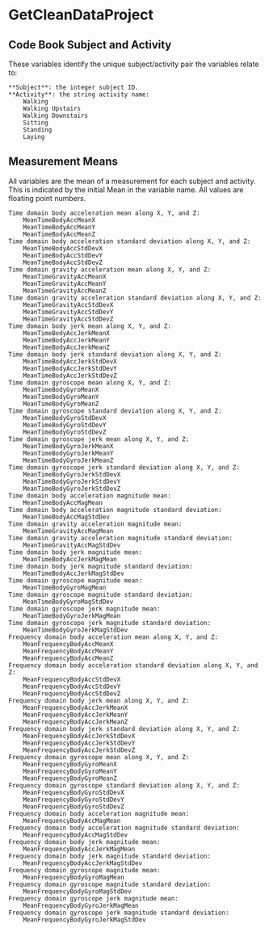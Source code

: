 # GetCleanDataProject
Code Book
Subject and Activity
---
These variables identify the unique subject/activity pair the variables relate to:

    **Subject**: the integer subject ID.
    **Activity**: the string activity name:
        Walking
        Walking Upstairs
        Walking Downstairs
        Sitting
        Standing
        Laying

Measurement Means
---
All variables are the mean of a measurement for each subject and activity. This is indicated by the initial Mean in the variable name. All values are floating point numbers.

    Time domain body acceleration mean along X, Y, and Z:
        MeanTimeBodyAccMeanX
        MeanTimeBodyAccMeanY
        MeanTimeBodyAccMeanZ
    Time domain body acceleration standard deviation along X, Y, and Z:
        MeanTimeBodyAccStdDevX
        MeanTimeBodyAccStdDevY
        MeanTimeBodyAccStdDevZ
    Time domain gravity acceleration mean along X, Y, and Z:
        MeanTimeGravityAccMeanX
        MeanTimeGravityAccMeanY
        MeanTimeGravityAccMeanZ
    Time domain gravity acceleration standard deviation along X, Y, and Z:
        MeanTimeGravityAccStdDevX
        MeanTimeGravityAccStdDevY
        MeanTimeGravityAccStdDevZ
    Time domain body jerk mean along X, Y, and Z:
        MeanTimeBodyAccJerkMeanX
        MeanTimeBodyAccJerkMeanY
        MeanTimeBodyAccJerkMeanZ
    Time domain body jerk standard deviation along X, Y, and Z:
        MeanTimeBodyAccJerkStdDevX
        MeanTimeBodyAccJerkStdDevY
        MeanTimeBodyAccJerkStdDevZ
    Time domain gyroscope mean along X, Y, and Z:
        MeanTimeBodyGyroMeanX
        MeanTimeBodyGyroMeanY
        MeanTimeBodyGyroMeanZ
    Time domain gyroscope standard deviation along X, Y, and Z:
        MeanTimeBodyGyroStdDevX
        MeanTimeBodyGyroStdDevY
        MeanTimeBodyGyroStdDevZ
    Time domain gyroscope jerk mean along X, Y, and Z:
        MeanTimeBodyGyroJerkMeanX
        MeanTimeBodyGyroJerkMeanY
        MeanTimeBodyGyroJerkMeanZ
    Time domain gyroscope jerk standard deviation along X, Y, and Z:
        MeanTimeBodyGyroJerkStdDevX
        MeanTimeBodyGyroJerkStdDevY
        MeanTimeBodyGyroJerkStdDevZ
    Time domain body acceleration magnitude mean:
        MeanTimeBodyAccMagMean
    Time domain body acceleration magnitude standard deviation:
        MeanTimeBodyAccMagStdDev
    Time domain gravity acceleration magnitude mean:
        MeanTimeGravityAccMagMean
    Time domain gravity acceleration magnitude standard deviation:
        MeanTimeGravityAccMagStdDev
    Time domain body jerk magnitude mean:
        MeanTimeBodyAccJerkMagMean
    Time domain body jerk magnitude standard deviation:
        MeanTimeBodyAccJerkMagStdDev
    Time domain gyroscope magnitude mean:
        MeanTimeBodyGyroMagMean
    Time domain gyroscope magnitude standard deviation:
        MeanTimeBodyGyroMagStdDev
    Time domain gyroscope jerk magnitude mean:
        MeanTimeBodyGyroJerkMagMean
    Time domain gyroscope jerk magnitude standard deviation:
        MeanTimeBodyGyroJerkMagStdDev
    Frequency domain body acceleration mean along X, Y, and Z:
        MeanFrequencyBodyAccMeanX
        MeanFrequencyBodyAccMeanY
        MeanFrequencyBodyAccMeanZ
    Frequency domain body acceleration standard deviation along X, Y, and Z:
        MeanFrequencyBodyAccStdDevX
        MeanFrequencyBodyAccStdDevY
        MeanFrequencyBodyAccStdDevZ
    Frequency domain body jerk mean along X, Y, and Z:
        MeanFrequencyBodyAccJerkMeanX
        MeanFrequencyBodyAccJerkMeanY
        MeanFrequencyBodyAccJerkMeanZ
    Frequency domain body jerk standard deviation along X, Y, and Z:
        MeanFrequencyBodyAccJerkStdDevX
        MeanFrequencyBodyAccJerkStdDevY
        MeanFrequencyBodyAccJerkStdDevZ
    Frequency domain gyroscope mean along X, Y, and Z:
        MeanFrequencyBodyGyroMeanX
        MeanFrequencyBodyGyroMeanY
        MeanFrequencyBodyGyroMeanZ
    Frequency domain gyroscope standard deviation along X, Y, and Z:
        MeanFrequencyBodyGyroStdDevX
        MeanFrequencyBodyGyroStdDevY
        MeanFrequencyBodyGyroStdDevZ
    Frequency domain body acceleration magnitude mean:
        MeanFrequencyBodyAccMagMean
    Frequency domain body acceleration magnitude standard deviation:
        MeanFrequencyBodyAccMagStdDev
    Frequency domain body jerk magnitude mean:
        MeanFrequencyBodyAccJerkMagMean
    Frequency domain body jerk magnitude standard deviation:
        MeanFrequencyBodyAccJerkMagStdDev
    Frequency domain gyroscope magnitude mean:
        MeanFrequencyBodyGyroMagMean
    Frequency domain gyroscope magnitude standard deviation:
        MeanFrequencyBodyGyroMagStdDev
    Frequency domain gyroscope jerk magnitude mean:
        MeanFrequencyBodyGyroJerkMagMean
    Frequency domain gyroscope jerk magnitude standard deviation:
        MeanFrequencyBodyGyroJerkMagStdDev
